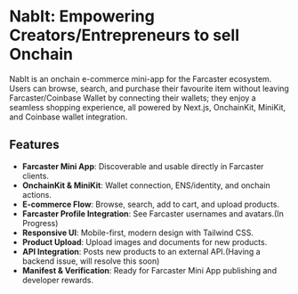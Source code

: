 # NabIt: Empowering Creators/Entrepreneurs to sell Onchain

NabIt is an onchain e-commerce mini-app for the Farcaster ecosystem. Users can browse, search, and purchase their favourite item without leaving Farcaster/Coinbase Wallet by connecting their wallets; they enjoy a seamless shopping experience, all powered by Next.js, OnchainKit, MiniKit, and Coinbase wallet integration.

## Features

- **Farcaster Mini App**: Discoverable and usable directly in Farcaster clients.
- **OnchainKit & MiniKit**: Wallet connection, ENS/identity, and onchain actions.
- **E-commerce Flow**: Browse, search, add to cart, and upload products.
- **Farcaster Profile Integration**: See Farcaster usernames and avatars.(In Progress) 
- **Responsive UI**: Mobile-first, modern design with Tailwind CSS.
- **Product Upload**: Upload images and documents for new products.
- **API Integration**: Posts new products to an external API.(Having a backend issue, will resolve this soon)
- **Manifest & Verification**: Ready for Farcaster Mini App publishing and developer rewards.

